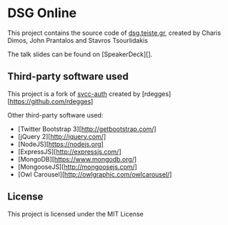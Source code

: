 # DSG Online

This project contains the source code of [dsg.teiste.gr][dsg.url], created by Charis Dimos, John Prantalos and Stavros Tsourlidakis

The talk slides can be found on [SpeakerDeck][].


## Third-party software used

This project is a fork of [svcc-auth][repo.svcc-auth] created by [rdegges][https://github.com/rdegges]

Other third-party software used:
* [Twitter Bootstrap 3][http://getbootstrap.com/]
* [jQuery 2][http://jquery.com/]
* [NodeJS][https://nodejs.org]
* [ExpressJS][http://expressjs.com/]
* [MongoDB][https://www.mongodb.org/]
* [MongooseJS][http://mongoosejs.com/]
* [Owl Carousel][http://owlgraphic.com/owlcarousel/]


## License
This project is licensed under the MIT License

[dsg.url]: http://dsg.teiste.gr
[repo.svcc-auth]: https://github.com/rdegges/svcc-auth
